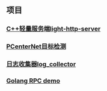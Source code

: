 ## 项目
### [C++轻量服务端light-http-server](https://github.com/parluo/server)
### [PCenterNet目标检测](https://github.com/parluo/PCenterNet/tree/master)
### [日志收集器log_collector](https://github.com/parluo/log_collector)
### [Golang RPC demo](https://github.com/parluo/rpc-demo)
